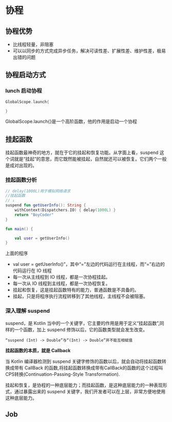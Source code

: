 # 协程
## 协程优势
- 比线程轻量，非阻塞
- 可以以同步的方式完成异步任务，解决可读性差、扩展性差、维护性差，极易出错的问题

## 协程启动方式
### lunch 启动协程
```kotlin
GlobalScope.launch{

}
```
GlobalScope.launch{}是一个高阶函数，他的作用是启动一个协程


## 挂起函数
挂起函数最神奇的地方，就在于它的挂起和恢复功能。从字面上看，suspend 这个词就是“挂起”的意思，而它既然能被挂起，自然就还可以被恢复。它们两个一般是成对出现的。

### 挂起函数分析
```kotlin
// delay(1000L)用于模拟网络请求
//挂起函数
// ↓
suspend fun getUserInfo(): String { 
    withContext(Dispatchers.IO) { delay(1000L) } 
    return "BoyCoder"
}

fun main() {

    val user = getUserInfo()
}
```
上面的程序 

- val user = getUserInfo()”，其中“=”左边的代码运行在主线程，而“=”右边的代码运行在 IO 线程
- 每一次从主线程到 IO 线程，都是一次协程挂起。
- 每一次从 IO 线程到主线程，都是一次协程恢复。
- 挂起和恢复，这是挂起函数特有的能力，普通函数是不具备的。
- 挂起，只是将程序执行流程转移到了其他线程，主线程不会被阻塞。 

### 深入理解 suspend
suspend，是 Kotlin 当中的一个关键字，它主要的作用是用于定义“挂起函数”,同样的一个函数，加上 suspend 修饰以后，它的函数类型就会发生改变。
```
“suspend (Int) -> Double”与“(Int) -> Double”并不能互相赋值
```
**挂起函数的本质，就是 Callback**

当 Kotlin 编译器检测到 suspend 关键字修饰的函数以后，就会自动将挂起函数转换成带有 CallBack 的函数,将挂起函数转换成带有CallBack的函数的这个过程叫CPS转换(Continuation-Passing-Style Transformation).

挂起和恢复，是协程的一种底层能力；而挂起函数，是这种底层能力的一种表现形式，通过暴露出来的 suspend 关键字，我们开发者可以在上层，非常方便地使用这种底层能力。

## Job

